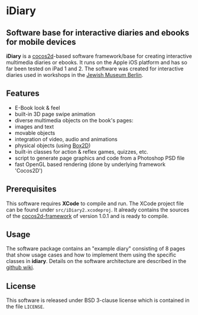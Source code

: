 iDiary
======

Software base for interactive diaries and ebooks for mobile devices
-------------------------------------------------------------------

__iDiary__ is a [cocos2d](http://cocos2d-iphone.org)-based software framework/base for creating interactive multimedia diaries or ebooks. It runs on the Apple iOS platform and has so far been tested on iPad 1 and 2.
The software was created for interactive diaries used in workshops in the [Jewish Museum Berlin](http://www.jmberlin.de).

Features
--------
* E-Book look & feel
* built-in 3D page swipe animation
* diverse multimedia objects on the book's pages:
 * images and text
 * movable objects
 * integration of video, audio and animations
 * physical objects (using [Box2D](http://box2d.org/))
* built-in classes for action & reflex games, quizzes, etc.
* script to generate page graphics and code from a Photoshop PSD file
* fast OpenGL based rendering (done by underlying framework 'Cocos2D')

Prerequisites
-------------

This software requires __XCode__ to compile and run. The XCode project file can be found under `src/iDiary2.xcodeproj`. It already contains the sources of the [cocos2d-framework](http://cocos2d-iphone.org) of version 1.0.1 and is ready to compile.


Usage
-----

The software package contains an "example diary" consisting of 8 pages that show usage cases and how to implement them using the specific classes in __idiary__. Details on the software architecture are described in the [github wiki][1].

License
-------

This software is released under BSD 3-clause license which is contained in the file `LICENSE`.

[1]: https://github.com/htw-inka/idiary/wiki